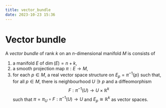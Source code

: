 ```yaml
---
title: vector_bundle
date: 2023-10-23 15:36
---
```

# Vector bundle
A *vector bundle* of rank $k$ on an $n$-dimensional manifold $M$ is
consists of
1. a manifold $E$ of $\dim(E)=n+k$,
2. a smooth projection map $\pi : E\to M$,
3. for each $p\in M$, a real vector space structure on $E_p={\pi}^{-1}\left\lbrace{p}\right\rbrace$
such that, for all $p\in M$, there is neighbourhood $U\ni p$ and a
diffeomorphism 
$$
F : {\pi}^{-1}(U) \to U\times\mathbb{R}^k
$$
such that $\pi=\pi_U \circ F:{\pi}^{-1}(U)\to U$ and $E_p\cong\mathbb{R}^k$ as
vector spaces.
